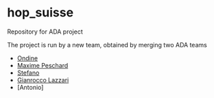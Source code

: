 # hop_suisse
Repository for ADA project

The project is run by a new team, obtained by merging two ADA teams 


- [Ondine]()
- [Maxime Peschard](https://github.com/maximepeschard)
- [Stefano]()
- [Gianrocco Lazzari](https://github.com/ggrrll)
- [Antonio]

